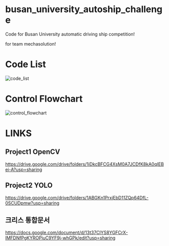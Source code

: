 # busan_university_autoship_challenge
Code for Busan University automatic driving ship competition!

for team mechasolution!


# Code List
![code_list](https://user-images.githubusercontent.com/68107013/130913809-a1bc35fa-15ca-467b-a27b-b9bc8c912d2d.png)


# Control Flowchart
![control_flowchart](https://user-images.githubusercontent.com/68107013/130913568-98f63c2e-c287-4e51-a680-85b4d90e66fe.png)


# LINKS
## Project1 OpenCV
https://drive.google.com/drive/folders/1iDkcBFCG4XsM0A7JCDfK8kA0qIEBei-A?usp=sharing

## Project2 YOLO
https://drive.google.com/drive/folders/1ABGKn1PrxjEbD11ZQp64DfL-0SCUDpmw?usp=sharing

## 크리스 통합문서
https://docs.google.com/document/d/13t37ClYS8YGFCrX-lMFDNfPgKYROPiuC9YF9j-whGPk/edit?usp=sharing
